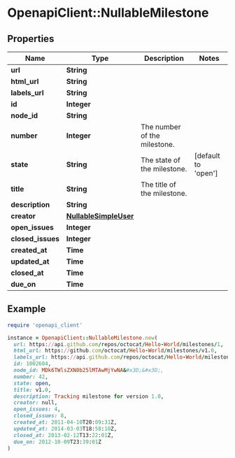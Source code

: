 # OpenapiClient::NullableMilestone

## Properties

| Name | Type | Description | Notes |
| ---- | ---- | ----------- | ----- |
| **url** | **String** |  |  |
| **html_url** | **String** |  |  |
| **labels_url** | **String** |  |  |
| **id** | **Integer** |  |  |
| **node_id** | **String** |  |  |
| **number** | **Integer** | The number of the milestone. |  |
| **state** | **String** | The state of the milestone. | [default to &#39;open&#39;] |
| **title** | **String** | The title of the milestone. |  |
| **description** | **String** |  |  |
| **creator** | [**NullableSimpleUser**](NullableSimpleUser.md) |  |  |
| **open_issues** | **Integer** |  |  |
| **closed_issues** | **Integer** |  |  |
| **created_at** | **Time** |  |  |
| **updated_at** | **Time** |  |  |
| **closed_at** | **Time** |  |  |
| **due_on** | **Time** |  |  |

## Example

```ruby
require 'openapi_client'

instance = OpenapiClient::NullableMilestone.new(
  url: https://api.github.com/repos/octocat/Hello-World/milestones/1,
  html_url: https://github.com/octocat/Hello-World/milestones/v1.0,
  labels_url: https://api.github.com/repos/octocat/Hello-World/milestones/1/labels,
  id: 1002604,
  node_id: MDk6TWlsZXN0b25lMTAwMjYwNA&#x3D;&#x3D;,
  number: 42,
  state: open,
  title: v1.0,
  description: Tracking milestone for version 1.0,
  creator: null,
  open_issues: 4,
  closed_issues: 8,
  created_at: 2011-04-10T20:09:31Z,
  updated_at: 2014-03-03T18:58:10Z,
  closed_at: 2013-02-12T13:22:01Z,
  due_on: 2012-10-09T23:39:01Z
)
```

